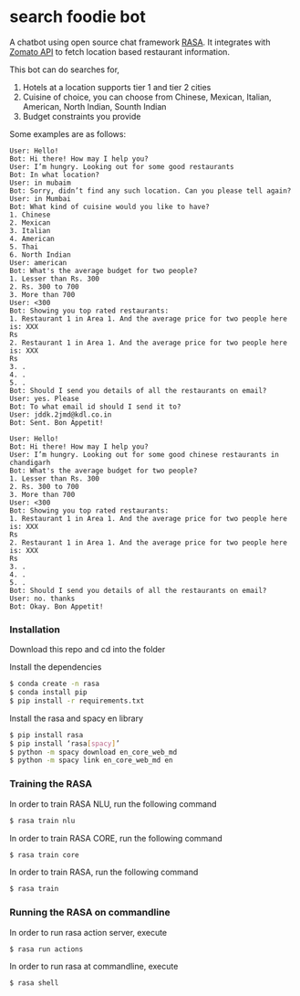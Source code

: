 # search foodie bot

A chatbot using open source chat framework [RASA](https://rasa.com/). It integrates with [Zomato API](https://developers.zomato.com/) to fetch location based restaurant information.

This bot can do searches for,
1.  Hotels at a location supports tier 1 and tier 2 cities
2.  Cuisine of choice, you can choose from Chinese, Mexican, Italian, American, North Indian, Sounth Indian 
3.  Budget constraints you provide  

Some examples are as follows:
```
User: Hello!
Bot: Hi there! How may I help you?
User: I’m hungry. Looking out for some good restaurants
Bot: In what location?
User: in mubaim
Bot: Sorry, didn’t find any such location. Can you please tell again?
User: in Mumbai
Bot: What kind of cuisine would you like to have?
1. Chinese
2. Mexican
3. Italian
4. American
5. Thai
6. North Indian
User: american
Bot: What's the average budget for two people?
1. Lesser than Rs. 300
2. Rs. 300 to 700
3. More than 700
User: <300
Bot: Showing you top rated restaurants:
1. Restaurant 1 in Area 1. And the average price for two people here is: XXX
Rs
2. Restaurant 1 in Area 1. And the average price for two people here is: XXX
Rs
3. .
4. .
5. .
Bot: Should I send you details of all the restaurants on email?
User: yes. Please
Bot: To what email id should I send it to?
User: jddk.2jmd@kdl.co.in
Bot: Sent. Bon Appetit!
```

```
User: Hello!
Bot: Hi there! How may I help you?
User: I’m hungry. Looking out for some good chinese restaurants in chandigarh
Bot: What's the average budget for two people?
1. Lesser than Rs. 300
2. Rs. 300 to 700
3. More than 700
User: <300
Bot: Showing you top rated restaurants:
1. Restaurant 1 in Area 1. And the average price for two people here is: XXX
Rs
2. Restaurant 1 in Area 1. And the average price for two people here is: XXX
Rs
3. .
4. .
5. .
Bot: Should I send you details of all the restaurants on email?
User: no. thanks
Bot: Okay. Bon Appetit!
```


### Installation

Download this repo and cd into the folder

Install the dependencies
```sh
$ conda create -n rasa
$ conda install pip
$ pip install -r requirements.txt
```
Install the rasa and spacy en library
```sh
$ pip install rasa
$ pip install ‘rasa[spacy]’ 
$ python -m spacy download en_core_web_md
$ python -m spacy link en_core_web_md en 
```

### Training the RASA 

In order to train RASA NLU, run the following command

```sh
$ rasa train nlu
```

In order to train RASA CORE, run the following command

```sh
$ rasa train core
```

In order to train RASA, run the following command

```sh
$ rasa train
```

### Running the RASA on commandline

In order to run rasa action server, execute
```sh
$ rasa run actions
```


In order to run rasa at commandline, execute
```sh
$ rasa shell
```